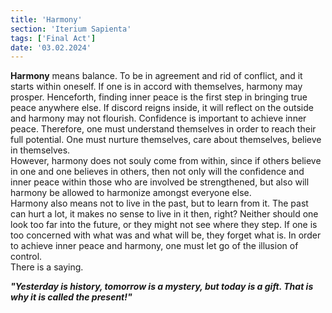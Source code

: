 ```yaml
---
title: 'Harmony'
section: 'Iterium Sapienta'
tags: ['Final Act']
date: '03.02.2024'
---
```


**Harmony** means balance. To be in agreement and rid of conflict, and it starts within oneself. If
one is in accord with themselves, harmony may prosper. Henceforth, finding inner peace is the first
step in bringing true peace anywhere else. If discord reigns inside, it will reflect on the outside
and harmony may not flourish. Confidence is important to achieve inner peace. Therefore, one must
understand themselves in order to reach their full potential. One must nurture themselves, care
about themselves, believe in themselves.  
However, harmony does not souly come from within, since if others believe in one and one believes in
others, then not only will the confidence and inner peace within those who are involved be
strengthened, but also will harmony be allowed to harmonize amongst everyone else.  
Harmony also means not to live in the past, but to learn from it. The past can hurt a lot, it makes
no sense to live in it then, right? Neither should one look too far into the future, or they might
not see where they step. If one is too concerned with what was and what will be, they forget what
is. In order to achieve inner peace and harmony, one must let go of the illusion of control.  
There is a saying.

_**"Yesterday is history, tomorrow is a mystery, but today is a gift. That is why it is called the
present!"**_
